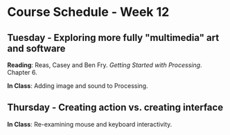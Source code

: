 # Course Schedule - Week 12

## Tuesday - Exploring more fully "multimedia" art and software

__Reading__: Reas, Casey and Ben Fry. _Getting Started with Processing_. Chapter 6.

__In Class__: Adding image and sound to Processing.

## Thursday - Creating action vs. creating interface

__In Class__: Re-examining mouse and keyboard interactivity.